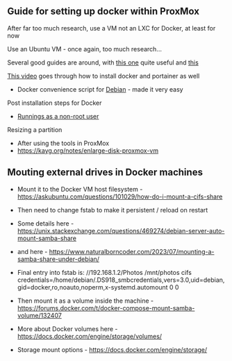 ## Guide for setting up docker within ProxMox

After far too much research, use a VM not an LXC for Docker, at least for now

Use an Ubuntu VM - once again, too much research...

Several good guides are around, with [this one](https://www.xda-developers.com/use-docker-with-proxmox/) quite useful and [this](https://www.naturalborncoder.com/2023/07/installing-docker-and-portainer-on-a-proxmox-vm/)

[This video](https://www.youtube.com/watch?v=wrlukx-QYRw) goes through how to install docker and portainer as well

- Docker convenience script for [Debian](https://docs.docker.com/engine/install/debian/) - made it very easy

Post installation steps for Docker
- [Runnings as a non-root user](https://docs.docker.com/engine/install/linux-postinstall/)

Resizing a partition
- After using the tools in ProxMox
- https://kayg.org/notes/enlarge-disk-proxmox-vm

## Mouting external drives in Docker machines
- Mount it to the Docker VM host filesystem - https://askubuntu.com/questions/101029/how-do-i-mount-a-cifs-share
- Then need to change fstab to make it persistent / reload on restart
- Some details here - https://unix.stackexchange.com/questions/469274/debian-server-auto-mount-samba-share
- and here - https://www.naturalborncoder.com/2023/07/mounting-a-samba-share-under-debian/

- Final entry into fstab is: //192.168.1.2/Photos /mnt/photos cifs credentials=/home/debian/.DS918_smbcredentials,vers=3.0,uid=debian,gid=docker,ro,noauto,noperm,x-systemd.automount 0 0

- Then mount it as a volume inside the machine - https://forums.docker.com/t/docker-compose-mount-samba-volume/132407
- More about Docker volumes here - https://docs.docker.com/engine/storage/volumes/
- Storage mount options - https://docs.docker.com/engine/storage/
